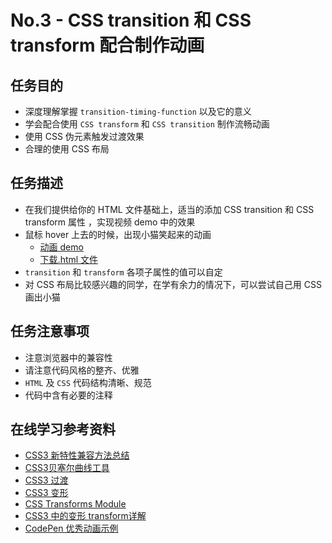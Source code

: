 # No.3 - CSS transition 和 CSS transform 配合制作动画

## 任务目的
* 深度理解掌握 `transition-timing-function` 以及它的意义
* 学会配合使用 `CSS transform` 和 `CSS transition` 制作流畅动画
* 使用 CSS 伪元素触发过渡效果
* 合理的使用 CSS 布局

## 任务描述
* 在我们提供给你的 HTML 文件基础上，适当的添加 CSS transition 和 CSS transform 属性 ，实现视频 demo 中的效果
* 鼠标 hover 上去的时候，出现小猫笑起来的动画
  * [动画 demo](http://jadyoap.bj.bcebos.com/ife%2F%E4%BB%BB%E5%8A%A13.mov)
  * [下载.html 文件](http://jadyoap.bj.bcebos.com/ife%2FcssCatAnimation.html)
* `transition` 和 `transform` 各项子属性的值可以自定
* 对 CSS 布局比较感兴趣的同学，在学有余力的情况下，可以尝试自己用 CSS 画出小猫

## 任务注意事项
* 注意浏览器中的兼容性
* 请注意代码风格的整齐、优雅
* `HTML` 及 `CSS` 代码结构清晰、规范
* 代码中含有必要的注释

## 在线学习参考资料
* [CSS3 新特性兼容方法总结](https://www.cnblogs.com/jesse131/p/5441199.html)
* [CSS3贝塞尔曲线工具](http://www.css3beziercurve.net/)
* [CSS3 过渡](http://www.w3school.com.cn/css3/css3_transition.asp)
* [CSS3 变形](http://www.w3school.com.cn/cssref/pr_transform.asp)
* [CSS Transforms Module](https://www.w3.org/TR/css-transforms-1/)
* [CSS3 中的变形 transform详解](https://www.cnblogs.com/afighter/p/5726888.html)
* [CodePen 优秀动画示例](https://codepen.io/Alireza29675/pen/KwgwMy)